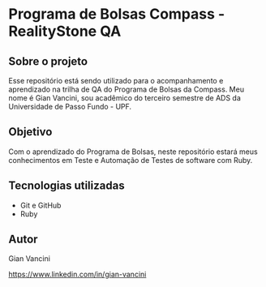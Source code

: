 # Programa de Bolsas Compass - RealityStone QA

## Sobre o projeto

Esse repositório está sendo utilizado para o acompanhamento e aprendizado na trilha de QA do Programa de Bolsas da Compass. Meu nome é Gian Vancini, sou acadêmico do terceiro semestre de ADS da Universidade de Passo Fundo - UPF.

## Objetivo

Com o aprendizado do Programa de Bolsas, neste repositório estará meus conhecimentos em Teste e Automação de Testes de software com Ruby.

## Tecnologias utilizadas
- Git e GitHub
- Ruby


## Autor

Gian Vancini

https://www.linkedin.com/in/gian-vancini